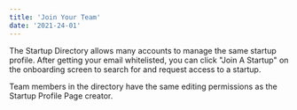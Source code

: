 ```yaml
---
title: 'Join Your Team'
date: '2021-24-01'
---
```


The Startup Directory allows many accounts to manage the same startup profile. After getting your email whitelisted, you can click "Join A Startup" on the onboarding screen to search for and request access to a startup.

Team members in the directory have the same editing permissions as the Startup Profile Page creator.